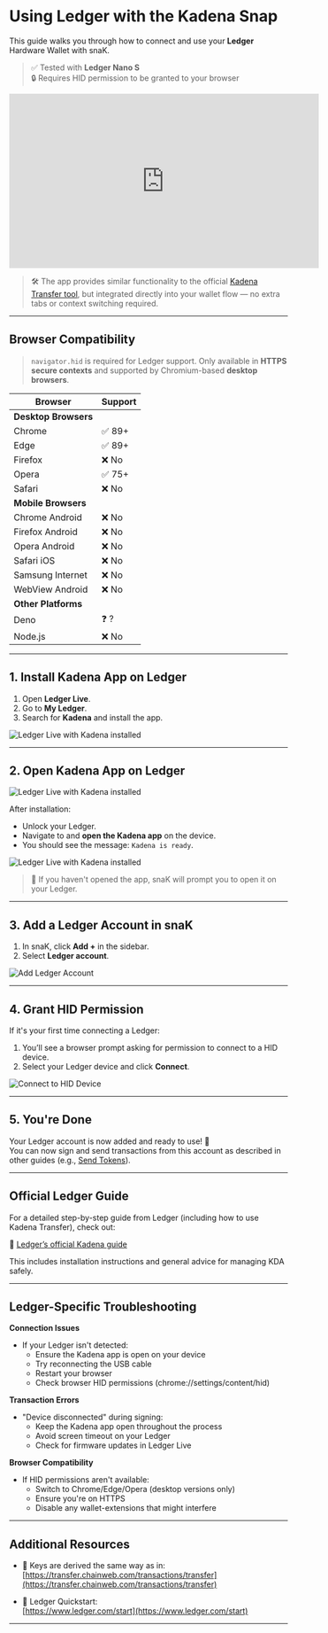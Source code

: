 # Using Ledger with the Kadena Snap

This guide walks you through how to connect and use your **Ledger** Hardware Wallet with snaK.


> ✅ Tested with **Ledger Nano S**  
> 🔒 Requires HID permission to be granted to your browser

<iframe width="560" height="315" src="https://www.youtube.com/embed/YsNGEmUbd7c?si=q8PEUuIUW3kdCPCg" title="YouTube video player" frameborder="0" allow="accelerometer; autoplay; clipboard-write; encrypted-media; gyroscope; picture-in-picture; web-share" referrerpolicy="strict-origin-when-cross-origin" allowfullscreen></iframe>

> 🛠️ The app provides similar functionality to the official [Kadena Transfer tool](https://transfer.chainweb.com), but integrated directly into your wallet flow — no extra tabs or context switching required.


---

## Browser Compatibility

> `navigator.hid` is required for Ledger support. Only available in **HTTPS secure contexts** and supported by Chromium-based **desktop browsers**.

| Browser             | Support |
|---------------------|---------|
| **Desktop Browsers**|         |
| Chrome              | ✅ 89+  |
| Edge                | ✅ 89+  |
| Firefox             | ❌ No   |
| Opera               | ✅ 75+  |
| Safari              | ❌ No   |
| **Mobile Browsers** |         |
| Chrome Android      | ❌ No   |
| Firefox Android     | ❌ No   |
| Opera Android       | ❌ No   |
| Safari iOS          | ❌ No   |
| Samsung Internet    | ❌ No   |
| WebView Android     | ❌ No   |
| **Other Platforms** |         |
| Deno                | ❓ ?    |
| Node.js             | ❌ No   |


---

## 1. Install Kadena App on Ledger

1. Open **Ledger Live**.
2. Go to **My Ledger**.
3. Search for **Kadena** and install the app.

![Ledger Live with Kadena installed](../images/ledger-live-kadena.png)

---

## 2. Open Kadena App on Ledger

![Ledger Live with Kadena installed](../images/ledger-kadena-app.png)

After installation:

- Unlock your Ledger.
- Navigate to and **open the Kadena app** on the device.
- You should see the message: `Kadena is ready`.

![Ledger Live with Kadena installed](../images/ledger-kadena-ready.png)

> 📌 If you haven't opened the app, snaK will prompt you to open it on your Ledger.

---

## 3. Add a Ledger Account in snaK

1. In snaK, click **Add +** in the sidebar.
2. Select **Ledger account**.

![Add Ledger Account](../images/add-ledger-account.png)

---

## 4. Grant HID Permission

If it's your first time connecting a Ledger:

1. You’ll see a browser prompt asking for permission to connect to a HID device.
2. Select your Ledger device and click **Connect**.

![Connect to HID Device](../images/hid-device-request.png)

---

## 5. You're Done

Your Ledger account is now added and ready to use! 🎉  
You can now sign and send transactions from this account as described in other guides (e.g., [Send Tokens](./send-kda.md)).

---

## Official Ledger Guide

For a detailed step-by-step guide from Ledger (including how to use Kadena Transfer), check out:

📄 [Ledger’s official Kadena guide](https://support.ledger.com/article/7415959614109-zd?redirect=false)

This includes installation instructions and general advice for managing KDA safely.

---

## Ledger-Specific Troubleshooting

**Connection Issues**
- If your Ledger isn't detected:
  - Ensure the Kadena app is open on your device
  - Try reconnecting the USB cable
  - Restart your browser
  - Check browser HID permissions (chrome://settings/content/hid)

**Transaction Errors**
- "Device disconnected" during signing:
  - Keep the Kadena app open throughout the process
  - Avoid screen timeout on your Ledger
  - Check for firmware updates in Ledger Live

**Browser Compatibility**
- If HID permissions aren't available:
  - Switch to Chrome/Edge/Opera (desktop versions only)
  - Ensure you're on HTTPS
  - Disable any wallet-extensions that might interfere

---

## Additional Resources

- 🔑 Keys are derived the same way as in:  
  [https://transfer.chainweb.com/transactions/transfer](https://transfer.chainweb.com/transactions/transfer)

- 🧭 Ledger Quickstart:  
  [https://www.ledger.com/start](https://www.ledger.com/start)

---

